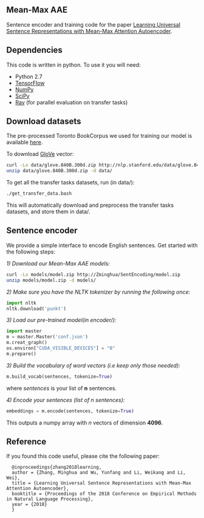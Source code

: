 ## Mean-Max AAE
Sentence encoder and training code for the paper [Learning Universal Sentence Representations with Mean-Max Attention Autoencoder](https://arxiv.org/abs/1809.06590).

## Dependencies
This code is written in python. To use it you will need:
* Python 2.7
* [TensorFlow](https://www.tensorflow.org/)
* [NumPy](http://www.numpy.org/)
* [SciPy](http://www.scipy.org/)
* [Ray](https://ray.readthedocs.io/en/latest/) (for parallel evaluation on transfer tasks)

## Download datasets
The pre-processed Toronto BookCorpus we used for training our model is available [here](http://yknzhu.wixsite.com/mbweb).

To download [GloVe](https://nlp.stanford.edu/projects/glove/) vector:
```bash
curl -Lo data/glove.840B.300d.zip http://nlp.stanford.edu/data/glove.840B.300d.zip
unzip data/glove.840B.300d.zip -d data/
```

To get all the transfer tasks datasets, run (in data/):
```bash
./get_transfer_data.bash
```
This will automatically download and preprocess the transfer tasks datasets, and store them in data/.

## Sentence encoder
We provide a simple interface to encode English sentences. Get started with the following steps:

*1) Download our Mean-Max AAE models:*
```bash
curl -Lo models/model.zip http://Zminghua/SentEncoding/model.zip
unzip models/model.zip -d models/
```

*2) Make sure you have the NLTK tokenizer by running the following once:*
```python
import nltk
nltk.download('punkt')
```

*3) Load our pre-trained model(in encoder/):*
```python
import master
m = master.Master('conf.json')
m.creat_graph()
os.environ["CUDA_VISIBLE_DEVICES"] = "0"
m.prepare()
```

*3) Build the vocabulary of word vectors (i.e keep only those needed):*
```python
m.build_vocab(sentences, tokenize=True)
```
where *sentences* is your list of **n** sentences.

*4) Encode your sentences (list of *n* sentences):*
```python
embeddings = m.encode(sentences, tokenize=True)
```
This outputs a numpy array with *n* vectors of dimension **4096**.

## Reference
If you found this code useful, please cite the following paper:
```
  @inproceedings{zhang2018learning,  
  author = {Zhang, Minghua and Wu, Yunfang and Li, Weikang and Li, Wei},  
  title = {Learning Universal Sentence Representations with Mean-Max Attention Autoencoder},  
  booktitle = {Proceedings of the 2018 Conference on Empirical Methods in Natural Language Processing},  
  year = {2018}  
  }  
 ```
